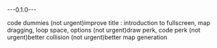 <!-- code transition between gamescene -->
<!-- draw reddoor, bluedoor -->
<!-- draw shop, inventory -->
<!-- draw font, code font -->
<!-- code inventory -->
<!-- code shop -->
---0.1.0---
<!-- code stage -->
code dummies
(not urgent)improve title : introduction to fullscreen, map dragging, loop space, options
(not urgent)draw perk, code perk
(not urgent)better collision
(not urgent)better map generation